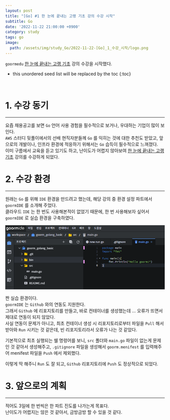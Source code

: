 ```yaml
---
layout: post
title: "[Go] #1 한 눈에 끝내는 고랭 기초 강의 수강 시작"
subtitle: Go
date: '2022-11-22 21:00:00 +0900'
category: study
tags: go
image:
  path: /assets/img/study_Go/2022-11-22-[Go]_1_수강_시작/logo.png
---
```


`goormedu` [한 눈에 끝내는 고랭 기초](https://edu.goorm.io/learn/lecture/2010/%ED%95%9C-%EB%88%88%EC%97%90-%EB%81%9D%EB%82%B4%EB%8A%94-%EA%B3%A0%EB%9E%AD-%EA%B8%B0%EC%B4%88) 강의 수강을 시작했다.

<!--more-->

* this unordered seed list will be replaced by the toc
{:toc}

<br>


# 1. 수강 동기
---

요즘 채용공고를 보면 `Go` 언어 사용 경험을 필수적으로 보거나, 우대하는 기업이 많이 보인다.<br>
`AWS` 스터디 뒷풀이에서의 선배 현직자분들께 `Go` 를 익히는 것에 대한 추천도 받았고, 앞으로의 개발이나, 인프라 환경에 적응하기 위해서는 `Go` 습득이 필수적으로 느껴졌다.<br>
이미 구름에서 교육을 듣고 있기도 하고, 난이도가 어렵지 않아보여 [한 눈에 끝내는 고랭 기초](https://edu.goorm.io/learn/lecture/2010/%ED%95%9C-%EB%88%88%EC%97%90-%EB%81%9D%EB%82%B4%EB%8A%94-%EA%B3%A0%EB%9E%AD-%EA%B8%B0%EC%B4%88) 강의를 수강하게 되었다.<br>

# 2. 수강 환경
---

원래는 `Go` 를 위해 `IDE` 환경을 만드려고 했는데, 해당 강의 중 환경 설정 파트에서 `goormIDE` 를 소개해 주었다.<br>
클라우드 `IDE` 는 한 번도 사용해본적이 없었기 때문에, 한 번 사용해보자 싶어서 `goormIDE` 로 실습 환경을 구축하였다.

![1](/assets/img/study_Go/2022-11-22-[Go]_1_수강_시작/1.png)

짠 실습 환경이다.<br>
`goormIDE` 는 `Github` 와의 연동도 지원한다.<br>
그래서 `Github` 에 리포지토리를 만들고, 바로 컨테이너를 생성했는데 ... 오류가 뜨면서 제대로 연동이 되지 않았다.<br>
사실 연동이 문제가 아니고, 최초 컨테이너 생성 시 리포지토리로부터 파일을 `Pull` 해서 받아와 `Run` 시키는 것 같은데, 빈 리포지토리라서 오류가 나는 것 같았다.<br>

기본적으로 최초 실행되는 쉘 명령어를 보니, `src` 폴더와 `main.go` 파일이 없는게 문제인 것 같아서 생성해주고, `.gitignore` 파일을 생성해서 `goorm.menifest` 를 입력해주어 menifest 파일을 `Push` 에서 제외했다.<br>

이렇게 딱 해주니 `Run` 도 잘 되고, `Github` 리포지토리에 `Push` 도 정상적으로 되었다.

# 3. 앞으로의 계획
---

적어도 3일에 한 번씩은 한 파트 진도를 나가는게 목표다.<br>
난이도가 어렵지는 않은 것 같아서, 금방금방 할 수 있을 것 같다.